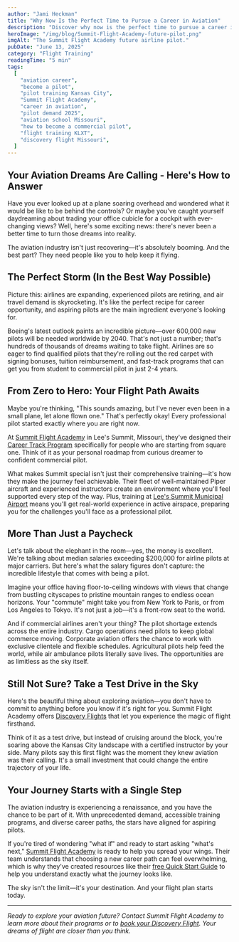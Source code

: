 ```yaml
---
author: "Jami Heckman"
title: "Why Now Is the Perfect Time to Pursue a Career in Aviation"
description: "Discover why now is the perfect time to pursue a career in aviation. Learn about high pilot demand, top-tier training at Summit Flight Academy, and how to start flying today from Lee's Summit Municipal Airport (KLXT)."
heroImage: "/img/blog/Summit-Flight-Academy-future-pilot.png"
imgAlt: "The Summit Flight Academy future airline pilot."
pubDate: "June 13, 2025"
category: "Flight Training"
readingTime: "5 min"
tags:
  [
    "aviation career",
    "become a pilot",
    "pilot training Kansas City",
    "Summit Flight Academy",
    "career in aviation",
    "pilot demand 2025",
    "aviation school Missouri",
    "how to become a commercial pilot",
    "flight training KLXT",
    "discovery flight Missouri",
  ]
---
```


## Your Aviation Dreams Are Calling - Here's How to Answer

Have you ever looked up at a plane soaring overhead and wondered what it would be like to be behind the controls? Or maybe you've caught yourself daydreaming about trading your office cubicle for a cockpit with ever-changing views? Well, here's some exciting news: there's never been a better time to turn those dreams into reality.

The aviation industry isn't just recovering—it's absolutely booming. And the best part? They need people like you to help keep it flying.

## The Perfect Storm (In the Best Way Possible)

Picture this: airlines are expanding, experienced pilots are retiring, and air travel demand is skyrocketing. It's like the perfect recipe for career opportunity, and aspiring pilots are the main ingredient everyone's looking for.

Boeing's latest outlook paints an incredible picture—over 600,000 new pilots will be needed worldwide by 2040. That's not just a number; that's hundreds of thousands of dreams waiting to take flight. Airlines are so eager to find qualified pilots that they're rolling out the red carpet with signing bonuses, tuition reimbursement, and fast-track programs that can get you from student to commercial pilot in just 2-4 years.

## From Zero to Hero: Your Flight Path Awaits

Maybe you're thinking, "This sounds amazing, but I've never even been in a small plane, let alone flown one." That's perfectly okay! Every professional pilot started exactly where you are right now.

At [Summit Flight Academy](https://www.summitflightacademy.com/) in Lee's Summit, Missouri, they've designed their [Career Track Program](https://www.summitflightacademy.com/career/career-track/) specifically for people who are starting from square one. Think of it as your personal roadmap from curious dreamer to confident commercial pilot.

What makes Summit special isn't just their comprehensive training—it's how they make the journey feel achievable. Their fleet of well-maintained Piper aircraft and experienced instructors create an environment where you'll feel supported every step of the way. Plus, training at [Lee's Summit Municipal Airport](https://www.summitflightacademy.com/location/kansas-city/) means you'll get real-world experience in active airspace, preparing you for the challenges you'll face as a professional pilot.

## More Than Just a Paycheck

Let's talk about the elephant in the room—yes, the money is excellent. We're talking about median salaries exceeding $200,000 for airline pilots at major carriers. But here's what the salary figures don't capture: the incredible lifestyle that comes with being a pilot.

Imagine your office having floor-to-ceiling windows with views that change from bustling cityscapes to pristine mountain ranges to endless ocean horizons. Your "commute" might take you from New York to Paris, or from Los Angeles to Tokyo. It's not just a job—it's a front-row seat to the world.

And if commercial airlines aren't your thing? The pilot shortage extends across the entire industry. Cargo operations need pilots to keep global commerce moving. Corporate aviation offers the chance to work with exclusive clientele and flexible schedules. Agricultural pilots help feed the world, while air ambulance pilots literally save lives. The opportunities are as limitless as the sky itself.

## Still Not Sure? Take a Test Drive in the Sky

Here's the beautiful thing about exploring aviation—you don't have to commit to anything before you know if it's right for you. Summit Flight Academy offers [Discovery Flights](https://www.flightcircle.com/shop/325431594e72/4000002368) that let you experience the magic of flight firsthand.

Think of it as a test drive, but instead of cruising around the block, you're soaring above the Kansas City landscape with a certified instructor by your side. Many pilots say this first flight was the moment they knew aviation was their calling. It's a small investment that could change the entire trajectory of your life.

## Your Journey Starts with a Single Step

The aviation industry is experiencing a renaissance, and you have the chance to be part of it. With unprecedented demand, accessible training programs, and diverse career paths, the stars have aligned for aspiring pilots.

If you're tired of wondering "what if" and ready to start asking "what's next," [Summit Flight Academy](https://www.summitflightacademy.com/) is ready to help you spread your wings. Their team understands that choosing a new career path can feel overwhelming, which is why they've created resources like their [free Quick Start Guide](https://www.summitflightacademy.com/new-to-flying/) to help you understand exactly what the journey looks like.

The sky isn't the limit—it's your destination. And your flight plan starts today.

---

_Ready to explore your aviation future? Contact Summit Flight Academy to learn more about their programs or to [book your Discovery Flight](https://www.flightcircle.com/shop/325431594e72/4000002368). Your dreams of flight are closer than you think._
